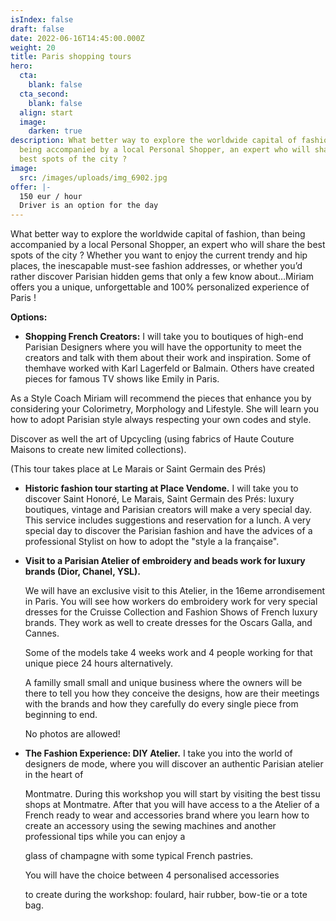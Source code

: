 ```yaml
---
isIndex: false
draft: false
date: 2022-06-16T14:45:00.000Z
weight: 20
title: Paris shopping tours
hero:
  cta:
    blank: false
  cta_second:
    blank: false
  align: start
  image:
    darken: true
description: What better way to explore the worldwide capital of fashion, than
  being accompanied by a local Personal Shopper, an expert who will share the
  best spots of the city ?
image:
  src: /images/uploads/img_6902.jpg
offer: |-
  150 eur / hour
  Driver is an option for the day
---
```

What better way to explore the worldwide capital of fashion, than being accompanied by a local Personal Shopper, an expert who will share the best spots of the city ? Whether you want to enjoy the current trendy and hip places, the inescapable must-see fashion addresses, or whether you’d rather discover Parisian hidden gems that only a few know about…Miriam offers you a unique, unforgettable and 100% personalized experience of Paris !

**Options:**

* **Shopping French Creators:** I will take you to boutiques of high-end Parisian Designers where you will have the opportunity to meet the creators and talk with them about their work and inspiration.  Some of themhave worked with Karl Lagerfeld or Balmain. Others have created pieces for famous TV shows like Emily in Paris. 

As a Style Coach Miriam will recommend the pieces that enhance you by considering your Colorimetry, Morphology and Lifestyle. She will learn you how to adopt Parisian style always respecting your own codes and style.

Discover as well the art of Upcycling (using fabrics of Haute Couture Maisons to create new limited collections).

(This tour takes place at Le Marais or Saint Germain des Prés)

* **Historic fashion tour starting at Place Vendome.** I will take you to discover Saint Honoré, Le Marais, Saint Germain des Prés: luxury boutiques, vintage and Parisian creators will make a very special day. This service includes suggestions and reservation for a lunch. A very special day to discover the Parisian fashion and have the advices of a professional Stylist on how to adopt the "style a la française".
* **Visit to a Parisian Atelier of embroidery and beads work for luxury brands (Dior, Chanel, YSL).**

  We will have an exclusive visit to this Atelier, in the 16eme arrondisement in Paris. You will see how workers do embroidery work for very special dresses for the Cruisse Collection and Fashion Shows of French luxury brands. They work as well to create dresses for the Oscars Galla, and Cannes.

  Some of the models take 4 weeks work and 4 people working for that unique piece 24 hours alternatively.

  A familly small small and unique business where the owners will be there to tell you how they conceive the designs, how are their meetings with the brands and how they carefully do every single piece from beginning to end.

  No photos are allowed!
* **The Fashion Experience: DIY Atelier.** I take you into the world of designers de mode, where you will discover an authentic Parisian atelier in the heart of

  Montmatre. During this workshop you will start by visiting the best tissu shops at Montmatre. After that you will have access to a the Atelier of a French ready to wear and accessories brand where you learn how to create an accessory using the sewing machines and another professional tips while you can enjoy a

  glass of champagne with some typical French pastries.

  You will have the choice between 4 personalised accessories

  to create during the workshop: foulard, hair rubber, bow-tie or a tote bag.
